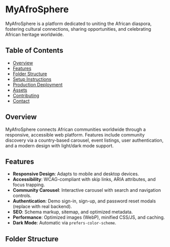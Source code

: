 # MyAfroSphere

MyAfroSphere is a platform dedicated to uniting the African diaspora, fostering cultural connections, sharing opportunities, and celebrating African heritage worldwide.

## Table of Contents
- [Overview](#overview)
- [Features](#features)
- [Folder Structure](#folder-structure)
- [Setup Instructions](#setup-instructions)
- [Production Deployment](#production-deployment)
- [Assets](#assets)
- [Contributing](#contributing)
- [Contact](#contact)

## Overview
MyAfroSphere connects African communities worldwide through a responsive, accessible web platform. Features include community discovery via a country-based carousel, event listings, user authentication, and a modern design with light/dark mode support.

## Features
- **Responsive Design**: Adapts to mobile and desktop devices.
- **Accessibility**: WCAG-compliant with skip links, ARIA attributes, and focus trapping.
- **Community Carousel**: Interactive carousel with search and navigation controls.
- **Authentication**: Demo sign-in, sign-up, and password reset modals (replace with real backend).
- **SEO**: Schema markup, sitemap, and optimized metadata.
- **Performance**: Optimized images (WebP), minified CSS/JS, and caching.
- **Dark Mode**: Automatic via `prefers-color-scheme`.

## Folder Structure
